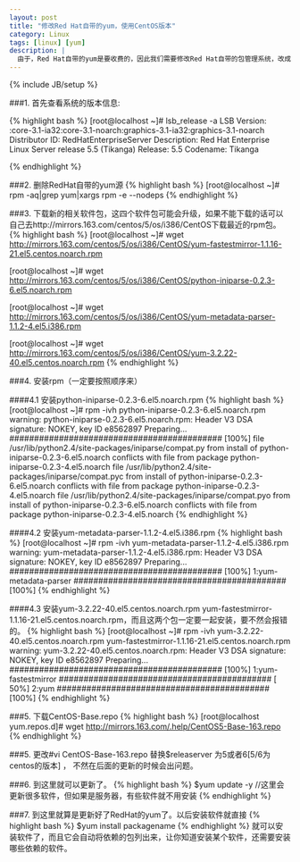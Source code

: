 ```yaml
---
layout: post
title: "修改Red Hat自带的yum，使用CentOS版本"
category: Linux
tags: [linux] [yum]
description: |
  由于，Red Hat自带的yum是要收费的，因此我们需要修改Red Hat自带的包管理系统，改成CentOS免费版。
---
```

{% include JB/setup %}

###1. 首先查看系统的版本信息:

{% highlight bash %}
[root@localhost ~]# lsb_release -a
LSB Version:    :core-3.1-ia32:core-3.1-noarch:graphics-3.1-ia32:graphics-3.1-noarch
Distributor ID: RedHatEnterpriseServer
Description:    Red Hat Enterprise Linux Server release 5.5 (Tikanga)
Release:        5.5
Codename:       Tikanga

{% endhighlight %}

###2. 删除RedHat自带的yum源
{% highlight bash %}
[root@localhost ~]# rpm -aq|grep yum|xargs rpm -e --nodeps
{% endhighlight %}

###3. 下载新的相关软件包，这四个软件包可能会升级，如果不能下载的话可以自己去http://mirrors.163.com/centos/5/os/i386/CentOS下载最近的rpm包。
{% highlight bash %}
[root@localhost ~]# wget http://mirrors.163.com/centos/5/os/i386/CentOS/yum-fastestmirror-1.1.16-21.el5.centos.noarch.rpm

[root@localhost ~]# wget http://mirrors.163.com/centos/5/os/i386/CentOS/python-iniparse-0.2.3-6.el5.noarch.rpm

[root@localhost ~]# wget http://mirrors.163.com/centos/5/os/i386/CentOS/yum-metadata-parser-1.1.2-4.el5.i386.rpm

[root@localhost ~]# wget http://mirrors.163.com/centos/5/os/i386/CentOS/yum-3.2.22-40.el5.centos.noarch.rpm
{% endhighlight %}

###4. 安装rpm（一定要按照顺序来）

####4.1 安装python-iniparse-0.2.3-6.el5.noarch.rpm 
{% highlight bash %}
[root@localhost ~]# rpm -ivh python-iniparse-0.2.3-6.el5.noarch.rpm 
warning: python-iniparse-0.2.3-6.el5.noarch.rpm: Header V3 DSA signature: NOKEY, key ID e8562897
Preparing...                                                         ########################################### [100%]
file /usr/lib/python2.4/site-packages/iniparse/compat.py from install of python-iniparse-0.2.3-6.el5.noarch conflicts with file from package python-iniparse-0.2.3-4.el5.noarch
file /usr/lib/python2.4/site-packages/iniparse/compat.pyc from install of python-iniparse-0.2.3-6.el5.noarch conflicts with file from package python-iniparse-0.2.3-4.el5.noarch
file /usr/lib/python2.4/site-packages/iniparse/compat.pyo from install of python-iniparse-0.2.3-6.el5.noarch conflicts with file from package python-iniparse-0.2.3-4.el5.noarch
{% endhighlight %}

####4.2 安装yum-metadata-parser-1.1.2-4.el5.i386.rpm
{% highlight bash %}
[root@localhost ~]# rpm -ivh yum-metadata-parser-1.1.2-4.el5.i386.rpm 
warning: yum-metadata-parser-1.1.2-4.el5.i386.rpm: Header V3 DSA signature: NOKEY, key ID e8562897
Preparing...                                                         ########################################### [100%]
1:yum-metadata-parser                                             ########################################### [100%]
{% endhighlight %}

####4.3 安装yum-3.2.22-40.el5.centos.noarch.rpm yum-fastestmirror-1.1.16-21.el5.centos.noarch.rpm，而且这两个包一定要一起安装，要不然会报错的。
{% highlight bash %}
[root@localhost ~]# rpm -ivh yum-3.2.22-40.el5.centos.noarch.rpm yum-fastestmirror-1.1.16-21.el5.centos.noarch.rpm 
warning: yum-3.2.22-40.el5.centos.noarch.rpm: Header V3 DSA signature: NOKEY, key ID e8562897
Preparing...                                                         ########################################### [100%]
1:yum-fastestmirror                                               ########################################### [ 50%]
2:yum                                                             ########################################### [100%]
{% endhighlight %}

###5. 下载CentOS-Base.repo
{% highlight bash %}
[root@localhost yum.repos.d]# wget http://mirrors.163.com/.help/CentOS5-Base-163.repo
{% endhighlight %}

###5. 更改#vi CentOS-Base-163.repo 替换$releaserver 为5或者6[5/6为centos的版本] ， 不然在后面的更新的时候会出问题。


###6. 到这里就可以更新了。
{% highlight bash %}
$yum update -y //这里会更新很多软件，但如果是服务器，有些软件就不用安装
{% endhighlight %}

###7. 到这里就算是更新好了RedHat的yum了。以后安装软件就直接
{% highlight bash %}
$yum install  packagename 
{% endhighlight %}
就可以安装软件了，而且它会自动将依赖的包列出来，让你知道安装某个软件，还需要安装哪些依赖的软件。

